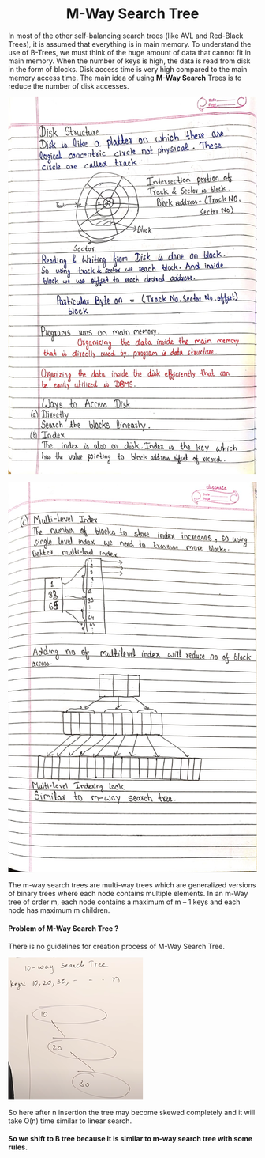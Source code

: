 <h1 align="center">M-Way Search Tree</h1>

In most of the other self-balancing search trees (like AVL and Red-Black Trees), it is assumed that everything is in main memory. To understand the use of B-Trees, we must think of the huge amount of data that cannot fit in main memory. When the number of keys is high, the data is read from disk in the form of blocks. Disk access time is very high compared to the main memory access time. The main idea of using **M-Way Search** Trees is to reduce the number of disk accesses.

![m-0](m-0.jpg)

![m-2](m-1.jpg)

The m-way search trees are multi-way trees which are generalized versions of binary trees where each node contains multiple elements. In an m-Way tree of order m, each node contains a maximum of m – 1 keys and each node has maximum m children.

#### Problem of M-Way Search Tree ?

There is no guidelines for creation process of M-Way Search Tree.

![m](m-way.png)

So here after n insertion the tree may become skewed completely and it will take O(n) time similar to linear search. 

#### So we shift to B tree because it is similar to m-way search tree with some rules. 

